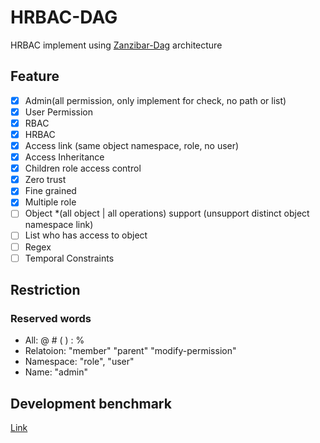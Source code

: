 # HRBAC-DAG

HRBAC implement using [Zanzibar-Dag](https://github.com/skyrocketOoO/zanazibar-dag) architecture

## Feature

- [x] Admin(all permission, only implement for check, no path or list)
- [x] User Permission
- [x] RBAC
- [x] HRBAC
- [x] Access link (same object namespace, role, no user)
- [x] Access Inheritance
- [x] Children role access control
- [x] Zero trust
- [x] Fine grained
- [x] Multiple role
- [ ] Object *(all object | all operations) support (unsupport distinct object namespace link)
- [ ] List who has access to object
- [ ] Regex
- [ ] Temporal Constraints

## Restriction

### Reserved words

- All: @ # ( ) : %
- Relatoion: "member" "parent" "modify-permission"
- Namespace: "role", "user"
- Name: "admin"

## Development benchmark

[Link](https://docs.google.com/spreadsheets/d/1RLyWh62_trEEWyLYD34sX4jUrBSGOLbnxi7ZRWubi5s/edit?usp=sharing)
  